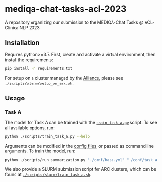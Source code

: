 # mediqa-chat-tasks-acl-2023

A repository organizing our submission to the MEDIQA-Chat Tasks @ ACL-ClinicalNLP 2023

## Installation

Requires python>=3.7. First, create and activate a virtual environment, then install the requirements:

```bash
pip install -r requirements.txt
```

For setup on a cluster managed by the [Alliance](https://alliancecan.ca/en/services/advanced-research-computing), please see [`./scripts/slurm/setup_on_arc.sh`](./scripts/slurm/setup_on_arc.sh).

## Usage

### Task A

The model for Task A can be trained with the [`train_task_a.py`](./scripts/train_task_a.py) script. To see all available options, run:

```bash
python ./scripts/train_task_a.py --help
```

Arguments can be modified in the [config files](./conf/), or passed as command line arguments. To train the model, run:

```bash
python ./scripts/run_summarization.py "./conf/base.yml" "./conf/task_a.yml" output_dir="./output/task_a"
```

We also provide a SLURM submission script for ARC clusters, which can be found at [`./scripts/slurm/train_task_a.sh`](./scripts/slurm/train_task_a.sh).

